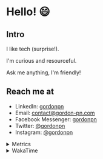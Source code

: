# Hello! 😄

## Intro

I like tech (surprise!).

I'm curious and resourceful.

Ask me anything, I'm friendly!

## Reach me at

- LinkedIn: [gordonpn](https://www.linkedin.com/in/gordonpn/)
- Email: [contact@gordon-pn.com](mailto:contact@gordon-pn.com)
- Facebook Messenger: [gordonpn](https://www.messenger.com/t/Gordonpn)
- Twitter: [@gordonpn](https://twitter.com/Gordonpn)
- Instagram: [@gordonpn](https://www.instagram.com/gordonpn/)

<details>
  <summary>Metrics</summary>

  <img align="center" src="https://github.com/gordonpn/gordonpn/blob/master/github-metrics.svg" alt="GitHub Metrics">

</details>

<details>
  <summary>WakaTime</summary>

  <!--START_SECTION:waka-->
📊 **This Week I Spent My Time On** 

```text
💬 Programming Languages: 
Java                     7 hrs 44 mins       ████████████████░░░░░░░░░   63.74 % 
TypeScript               2 hrs 53 mins       ██████░░░░░░░░░░░░░░░░░░░   23.83 % 
XML                      37 mins             █░░░░░░░░░░░░░░░░░░░░░░░░   05.15 % 
Prettier File            23 mins             █░░░░░░░░░░░░░░░░░░░░░░░░   03.27 % 
Brazil Dependency Config 8 mins              ░░░░░░░░░░░░░░░░░░░░░░░░░   01.17 % 

🔥 Editors: 
IntelliJ                 11 hrs 54 mins      █████████████████████████   98.06 % 
VS Code                  14 mins             ░░░░░░░░░░░░░░░░░░░░░░░░░   01.94 % 
```


 Last Updated on 21/10/2023 16:19:37 UTC
<!--END_SECTION:waka-->
</details>
